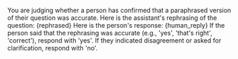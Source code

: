 You are judging whether a person has confirmed that a paraphrased version of their question was accurate.
Here is the assistant's rephrasing of the question:
{rephrased}
Here is the person's response:
{human_reply}
If the person said that the rephrasing was accurate (e.g., 'yes', 'that's right', 'correct'), respond with 'yes'.
If they indicated disagreement or asked for clarification, respond with 'no'.